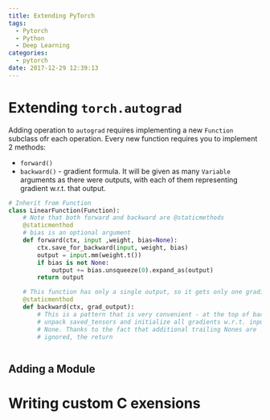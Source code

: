 ```yaml
---
title: Extending PyTorch
tags:
  - Pytorch
  - Python
  - Deep Learning
categories:
  - pytorch
date: 2017-12-29 12:39:13
---
```


# Extending `torch.autograd`

Adding operation to `autograd` requires implementing a new `Function` subclass ofr each operation.
Every new function requires you to implement 2 methods:

- `forward()`
- `backward()` - gradient formula. It will be given as many `Variable` arguments as there were outputs, with each of them representing gradient w.r.t. that output.

```python
# Inherit from Function
class LinearFunction(Function):
    # Note that both forward and backward are @staticmethods
    @staticmenthod
    # bias is an optional argument
    def forward(ctx, input ,weight, bias=None):
        ctx.save_for_backward(input, weight, bias)
        output = input.mm(weight.t())
        if bias is not None:
            output += bias.unsqueeze(0).expand_as(output)
        return output

    # This function has only a single output, so it gets only one gradient
    @staticmenthod
    def backward(ctx, grad_output):
        # This is a pattern that is very convenient - at the top of backward
        # unpack saved_tensors and initialize all gradients w.r.t. inputs to
        # None. Thanks to the fact that additional trailing Nones are
        # ignored, the return 
```

```python

```

## Adding a Module

# Writing custom C exensions
